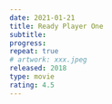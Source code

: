 ```yaml
---
date: 2021-01-21
title: Ready Player One
subtitle:
progress:
repeat: true
# artwork: xxx.jpeg
released: 2018
type: movie
rating: 4.5
---
```

